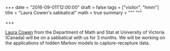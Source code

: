 +++
date = "2016-09-01T12:00:00"
draft = false
tags = ["visitor", "hmm"]
title = "Laura Cowen's sabbatical"
math = true
summary = """
"""

+++
 
[Laura Cowen](http://www.math.uvic.ca/~lcowen/) from the Department of Math and Stat 
at University of Victoria (Canada) will be on a sabbatical with us for 3 months.
We will be working on the applications of hidden Markov models to capture-recapture data.
